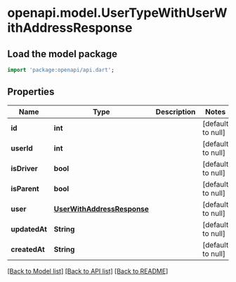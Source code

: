 # openapi.model.UserTypeWithUserWithAddressResponse

## Load the model package
```dart
import 'package:openapi/api.dart';
```

## Properties
Name | Type | Description | Notes
------------ | ------------- | ------------- | -------------
**id** | **int** |  | [default to null]
**userId** | **int** |  | [default to null]
**isDriver** | **bool** |  | [default to null]
**isParent** | **bool** |  | [default to null]
**user** | [**UserWithAddressResponse**](UserWithAddressResponse.md) |  | [default to null]
**updatedAt** | **String** |  | [default to null]
**createdAt** | **String** |  | [default to null]

[[Back to Model list]](../README.md#documentation-for-models) [[Back to API list]](../README.md#documentation-for-api-endpoints) [[Back to README]](../README.md)


